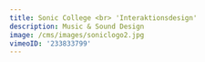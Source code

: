 ```yaml
---
title: Sonic College <br> 'Interaktionsdesign'
description: Music & Sound Design
image: /cms/images/soniclogo2.jpg
vimeoID: '233833799'
---
```






